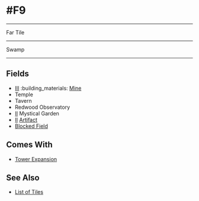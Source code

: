 # #F9

___
Far Tile
___
Swamp
___


## Fields

- [Ⅲ](../difficulties.md) :building_materials: [Mine](../fields.md#flaggable)
- Temple
- Tavern
- Redwood Observatory
- [Ⅱ](../difficulties.md) Mystical Garden
- [Ⅱ](../difficulties.md) [Artifact](../artifacts/index.md)
- [Blocked Field](../keywords/blocked_field.md)


## Comes With

- [Tower Expansion](../content/tower_expansion.md)


## See Also

- [List of Tiles](index.md)

